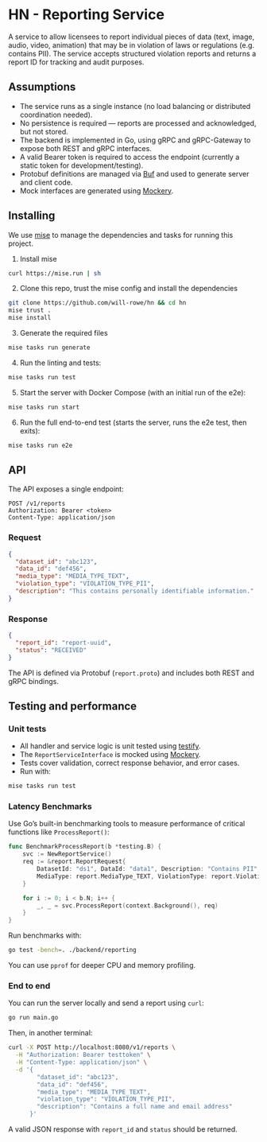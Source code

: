 # HN - Reporting Service

A service to allow licensees to report individual pieces of data (text, image, audio, video, animation) that may be in violation of laws or regulations (e.g. contains PII). The service accepts structured violation reports and returns a report ID for tracking and audit purposes.

## Assumptions

- The service runs as a single instance (no load balancing or distributed coordination needed).
- No persistence is required — reports are processed and acknowledged, but not stored.
- The backend is implemented in Go, using gRPC and gRPC-Gateway to expose both REST and gRPC interfaces.
- A valid Bearer token is required to access the endpoint (currently a static token for development/testing).
- Protobuf definitions are managed via [Buf](https://buf.build) and used to generate server and client code.
- Mock interfaces are generated using [Mockery](https://github.com/vektra/mockery).

## Installing

We use [mise](https://mise.jdx.dev/installing-mise.html) to manage the dependencies and tasks for running this project.

1. Install mise

```sh
curl https://mise.run | sh
```

2. Clone this repo, trust the mise config and install the dependencies

```sh
git clone https://github.com/will-rowe/hn && cd hn
mise trust .
mise install
```

3. Generate the required files

```sh
mise tasks run generate
```

4. Run the linting and tests:

```sh
mise tasks run test
```

5. Start the server with Docker Compose (with an initial run of the e2e):

```sh
mise tasks run start
```

6. Run the full end-to-end test (starts the server, runs the e2e test, then exits):

```sh
mise tasks run e2e
```

## API

The API exposes a single endpoint:

```http
POST /v1/reports
Authorization: Bearer <token>
Content-Type: application/json
```

### Request

```json
{
  "dataset_id": "abc123",
  "data_id": "def456",
  "media_type": "MEDIA_TYPE_TEXT",
  "violation_type": "VIOLATION_TYPE_PII",
  "description": "This contains personally identifiable information."
}
```

### Response

```json
{
  "report_id": "report-uuid",
  "status": "RECEIVED"
}
```

The API is defined via Protobuf (`report.proto`) and includes both REST and gRPC bindings.

## Testing and performance

### Unit tests

- All handler and service logic is unit tested using [testify](https://github.com/stretchr/testify).
- The `ReportServiceInterface` is mocked using [Mockery](https://github.com/vektra/mockery).
- Tests cover validation, correct response behavior, and error cases.
- Run with:

```sh
mise tasks run test
```

### Latency Benchmarks

Use Go’s built-in benchmarking tools to measure performance of critical functions like `ProcessReport()`:

```go
func BenchmarkProcessReport(b *testing.B) {
    svc := NewReportService()
    req := &report.ReportRequest{
        DatasetId: "ds1", DataId: "data1", Description: "Contains PII",
        MediaType: report.MediaType_TEXT, ViolationType: report.ViolationType_PII,
    }

    for i := 0; i < b.N; i++ {
        _, _ = svc.ProcessReport(context.Background(), req)
    }
}
```

Run benchmarks with:

```sh
go test -bench=. ./backend/reporting
```

You can use `pprof` for deeper CPU and memory profiling.

### End to end

You can run the server locally and send a report using `curl`:

```sh
go run main.go
```

Then, in another terminal:

```sh
curl -X POST http://localhost:8080/v1/reports \
  -H "Authorization: Bearer testtoken" \
  -H "Content-Type: application/json" \
  -d '{
        "dataset_id": "abc123",
        "data_id": "def456",
        "media_type": "MEDIA_TYPE_TEXT",
        "violation_type": "VIOLATION_TYPE_PII",
        "description": "Contains a full name and email address"
      }'
```

A valid JSON response with `report_id` and `status` should be returned.
